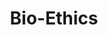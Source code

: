 ---
layout: course-page
title: Bio-Ethics
instructor:
  - name:
    url:
coursename:
description: ""
---